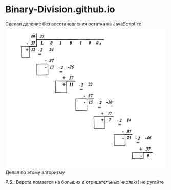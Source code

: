 # Binary-Division.github.io

Сделал деление без восстановления остатка на JavaScript'те
![скрин1](https://github.com/Ow1omir/Binary-Division.github.io/blob/main/img/firstScreenSht.jpg)
Делал по этому алгоритму

P.S.: Верста ломается на больших и отрицательных числах(( не ругайте
